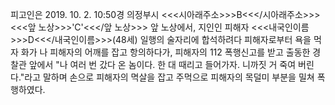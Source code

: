 피고인은 2019. 10. 2. 10:50경 의정부시 <<<시아래주소>>>B<<</시아래주소>>> <<<앞 노상>>>'C'<<</앞 노상>>> 앞 노상에서, 지인인 피해자 <<<내국인이름>>>D<<</내국인이름>>>(48세) 일행의 술자리에 합석하려다 피해자로부터 욕을 먹자 화가 나 피해자의 어깨를 잡고 항의하다가, 피해자의 112 폭행신고를 받고 출동한 경찰관 앞에서 "나 여러 번 갔다 온 놈이다. 한 대 때리고 들어가자. 니까짓 거 죽여 버린다."라고 말하며 손으로 피해자의 멱살을 잡고 주먹으로 피해자의 목덜미 부분을 밀쳐 폭행하였다.